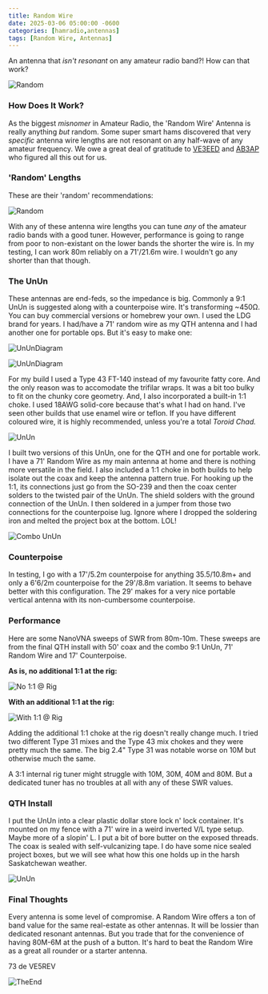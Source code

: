 ```yaml
---
title: Random Wire
date: 2025-03-06 05:00:00 -0600
categories: [hamradio,antennas]
tags: [Random Wire, Antennas]
---
```


An antenna that *isn't resonant* on any amateur radio band?! How can that work?

![Random](/assets/Random/RND00.webp)

### How Does It Work?

As the biggest *misnomer* in Amateur Radio, the 'Random Wire' Antenna is really anything *but* random. Some super smart hams discovered that very *specific* antenna wire lengths are not resonant on any half-wave of any amateur frequency. We owe a great deal of gratitude to [VE3EED](https://hamuniverse.com/randomwireantennalengths.html) and [AB3AP](https://udel.edu/~mm/ham/randomWire/) who figured all this out for us. 

### 'Random' Lengths

These are their 'random' recommendations:

![Random](/assets/Random/RND01.webp)

With any of these antenna wire lengths you can tune *any* of the amateur radio bands with a good tuner. However, performance is going to range from poor to non-existant on the lower bands the shorter the wire is. In my testing, I can work 80m reliably on a 71'/21.6m wire. I wouldn't go any shorter than that though.

### The UnUn

These antennas are end-feds, so the impedance is big. Commonly a 9:1 UnUn is suggested along with a counterpoise wire. It's transforming ~450Ω. You can buy commercial versions or homebrew your own. I used the LDG brand for years. I had/have a 71' random wire as my QTH antenna and I had another one for portable ops. But it's easy to make one:

![UnUnDiagram](/assets/Random/RND02.webp)

![UnUnDiagram](/assets/Random/RND03.webp)

For my build I used a Type 43 FT-140 instead of my favourite fatty core. And the only reason was to accomodate the trifilar wraps. It was a bit too bulky to fit on the chunky core geometry. And, I also incorporated a built-in 1:1 choke. I used 18AWG solid-core because that's what I had on hand. I've seen other builds that use enamel wire or teflon. If you have different coloured wire, it is highly recommended, unless you're a total *Toroid Chad.*

![UnUn](/assets/Random/RND04.webp)

I built two versions of this UnUn, one for the QTH and one for portable work. I have a 71' Random Wire as my main antenna at home and there is nothing more versatile in the field. I also included a 1:1 choke in both builds to help isolate out the coax and keep the antenna pattern true. For hooking up the 1:1, its connections just go from the SO-239 and then the coax center solders to the twisted pair of the UnUn. The shield solders with the ground connection of the UnUn. I then soldered in a jumper from those two connections for the counterpoise lug. Ignore where I dropped the soldering iron and melted the project box at the bottom. LOL!

![Combo UnUn](/assets/Random/RND05.webp)

### Counterpoise
In testing, I go with a 17'/5.2m counterpoise for anything 35.5/10.8m+ and only a 6'6/2m counterpoise for the 29'/8.8m variation. It seems to behave better with this configuration. The 29' makes for a very nice portable vertical antenna with its non-cumbersome counterpoise.

### Performance

Here are some NanoVNA sweeps of SWR from 80m-10m. These sweeps are from the final QTH install with 50' coax and the combo 9:1 UnUn, 71' Random Wire and 17' Counterpoise.

**As is, no additional 1:1 at the rig:**

![No 1:1 @ Rig](/assets/Random/9_1NO1_1ATRIG.webp)

**With an additional 1:1 at the rig:**

![With 1:1 @ Rig](/assets/Random/9_1W1_1ATRIG.webp)

Adding the additional 1:1 choke at the rig doesn't really change much. I tried two different Type 31 mixes and the Type 43 mix chokes and they were pretty much the same. The big 2.4" Type 31 was notable worse on 10M but otherwise much the same. 

A 3:1 internal rig tuner might struggle with 10M, 30M, 40M and 80M. But a dedicated tuner has no troubles at all with any of these SWR values.

### QTH Install

I put the UnUn into a clear plastic dollar store lock n' lock container. It's mounted on my fence with a 71' wire in a weird inverted V/L type setup. Maybe more of a slopin' L. I put a bit of bore butter on the exposed threads. The coax is sealed with self-vulcanizing tape. I do have some nice sealed project boxes, but we will see what how this one holds up in the harsh Saskatchewan weather. 

![UnUn](/assets/Random/RND07.webp)

### Final Thoughts

Every antenna is some level of compromise. A Random Wire offers a ton of band value for the same real-estate as other antennas. It will be lossier than dedicated resonant antennas. But you trade that for the convenience of having 80M-6M at the push of a button. It's hard to beat the Random Wire as a great all rounder or a starter antenna.  

73 de VE5REV

![TheEnd](/assets/Random/RND08.webp)
